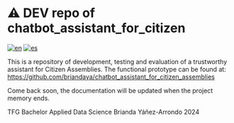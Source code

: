 # ⚠️ DEV repo of chatbot_assistant_for_citizen
[![en](https://img.shields.io/badge/lang-en-blue.svg)](https://github.com/briandaya/dev_chatbot_assistant_for_citizen_assemblies/blob/main/README.md)
[![es](https://img.shields.io/badge/lang-es-red.svg)](https://github.com/briandaya/dev_chatbot_assistant_for_citizen_assemblies/blob/main/README.es.md)

This is a repository of development, testing and evaluation of a trustworthy assistant for Citizen Assemblies.
The functional prototype can be found at: https://github.com/briandaya/chatbot_assistant_for_citizen_assemblies

Come back soon, the documentation will be updated when the project memory ends.

TFG Bachelor Applied Data Science
Brianda Yáñez-Arrondo 2024
